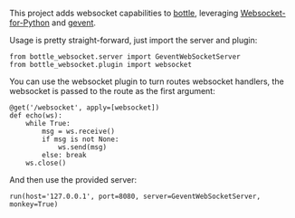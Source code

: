 This project adds websocket capabilities to [bottle](http://bottlepy.org), leveraging [Websocket-for-Python](https://github.com/Lawouach/WebSocket-for-Python) and [gevent](http://www.gevent.org/).

Usage is pretty straight-forward, just import the server and plugin:

    from bottle_websocket.server import GeventWebSocketServer
    from bottle_websocket.plugin import websocket

You can use the websocket plugin to turn routes websocket handlers, the websocket is passed to the route as the first argument:

    @get('/websocket', apply=[websocket])
    def echo(ws):
        while True:
            msg = ws.receive()
            if msg is not None:
                ws.send(msg)
            else: break
        ws.close()

And then use the provided server:

    run(host='127.0.0.1', port=8080, server=GeventWebSocketServer, monkey=True)
